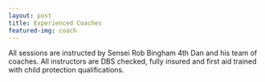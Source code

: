 ```yaml
---
layout: post
title: Experienced Coaches
featured-img: coach
---
```


All sessions are instructed by Sensei Rob Bingham 4th Dan and his team of coaches. All instructors are DBS checked, fully insured and first aid trained with child protection qualifications.
